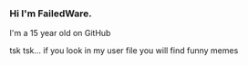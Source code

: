 ### Hi I'm FailedWare.
I'm a 15 year old on GitHub


tsk tsk... if you look in my user file you will find funny memes
